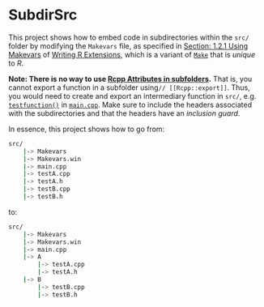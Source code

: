 # SubdirSrc

This project shows how to embed code in subdirectories within the `src/` folder by modifying the `Makevars` file, as specified in [Section: 1.2.1 Using Makevars](https://cran.r-project.org/doc/manuals/r-release/R-exts.html#Using-Makevars) of [Writing R Extensions](https://cran.r-project.org/doc/manuals/r-release/R-exts.html), which is a variant of [`Make`](https://www.gnu.org/software/make/manual/make.html) that is _unique_ to _R_.

**Note: There is no way to use [Rcpp Attributes in subfolders](http://lists.r-forge.r-project.org/pipermail/rcpp-devel/2015-March/008473.html).** That is, you cannot export a function in a subfolder using`// [[Rcpp::export]]`. Thus, you would need to create and export an intermediary function in `src/`, e.g. [`testfunction()`](https://github.com/coatless/header_cpp_subdir_code/blob/master/src/main.cpp#L7-L10) in [`main.cpp`](https://github.com/coatless/header_cpp_subdir_code/blob/master/src/main.cpp). Make sure to include the headers associated with the subdirectories and that the headers have an _inclusion guard_. 

In essence, this project shows how to go from:

```bash
src/
    |-> Makevars
    |-> Makevars.win
    |-> main.cpp
    |-> testA.cpp
    |-> testA.h
    |-> testB.cpp
    |-> testB.h
```

to: 


```bash
src/
    |-> Makevars
    |-> Makevars.win
    |-> main.cpp
    |-> A
        |-> testA.cpp
        |-> testA.h
    |-> B
        |-> testB.cpp
        |-> testB.h
```
